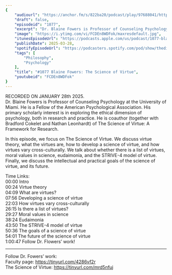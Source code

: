 ```yaml
---
{
	"audiourl": "https://anchor.fm/s/822ba20/podcast/play/97688041/https%3A%2F%2Fd3ctxlq1ktw2nl.cloudfront.net%2Fstaging%2F2025-0-28%2F55e61ee9-e016-f129-32a9-4d0114a952cb.m4a",
	"draft": false,
	"episodeid": "1077",
	"excerpt": "Dr. Blaine Fowers is Professor of Counseling Psychology at the University of Miami. He is a Fellow of the American Psychological Association. His primary scholarly interest is in exploring the ethical dimension of psychology, both in research and practice. He is coauthor (together with Bradford Cokelet and Nathan Leonhardt) of The Science of Virtue: A Framework for Research.",
	"image": "https://i.ytimg.com/vi/FCDEn8WDFok/maxresdefault.jpg",
	"itunesEpisodeUrl": "https://podcasts.apple.com/us/podcast/1077-blaine-fowers-the-science-of-virtue/id1451347236?i=1000701281881&uo=4",
	"publishDate": 2025-03-28,
	"spotifyEpisodeUrl": "https://podcasters.spotify.com/pod/show/thedissenter/episodes/1077-Blaine-Fowers-The-Science-of-Virtue-e2u3n19",
	"tags": [
		"Philosophy",
		"Psychology"
	],
	"title": "#1077 Blaine Fowers: The Science of Virtue",
	"youtubeid": "FCDEn8WDFok"
}
---
```

RECORDED ON JANUARY 28th 2025.  
Dr. Blaine Fowers is Professor of Counseling Psychology at the University of Miami. He is a Fellow of the American Psychological Association. His primary scholarly interest is in exploring the ethical dimension of psychology, both in research and practice. He is coauthor (together with Bradford Cokelet and Nathan Leonhardt) of The Science of Virtue: A Framework for Research.

In this episode, we focus on The Science of Virtue. We discuss virtue theory, what the virtues are, how to develop a science of virtue, and how virtues vary cross-culturally. We talk about whether there is a list of virtues, moral values in science, eudaimonia, and the STRIVE-4 model of virtue. Finally, we discuss the intellectual and practical goals of the science of virtue, and its future.

Time Links:  
<time>00:00</time> Intro  
<time>00:24</time> Virtue theory  
<time>04:09</time> What are virtues?  
<time>07:56</time> Developing a science of virtue  
<time>22:03</time> How virtues vary cross-culturally  
<time>26:15</time> Is there a list of virtues?  
<time>29:27</time> Moral values in science  
<time>38:24</time> Eudaimonia  
<time>43:50</time> The STRIVE-4 model of virtue  
<time>50:36</time> The goals of a science of virtue  
<time>54:01</time> The future of the science of virtue  
<time>1:00:47</time> Follow Dr. Flowers’ work!

---

Follow Dr. Fowers’ work:  
Faculty page: https://tinyurl.com/4286vf2r  
The Science of Virtue: https://tinyurl.com/mrd5nfuj
